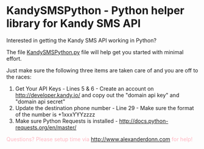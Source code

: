 # KandySMSPython - Python helper library for Kandy SMS API

Interested in getting the Kandy SMS API working in Python? 

The file <a href="https://github.com/wndsrfr21/KandySMSPython/blob/master/kandy_sms_demo.py"> KandySMSPython.py</A> file will help get you started with minimal effort. 

Just make sure the following three items are taken care of and you are off to the races:
1) Get Your API Keys - Lines 5 & 6 - Create an account on http://developer.kandy.io/ and copy out the "domain api key" and "domain api secret" 
2) Update the destination phone number - Line 29 - Make sure the format of the number is +1xxxYYYzzzz
3) Make sure Python Requests is installed - http://docs.python-requests.org/en/master/

<font color=#ffb6c1>Questions? Please setup time via http://www.alexanderdonn.com for help!</font>

